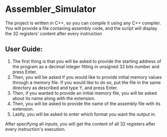 # Assembler_Simulator
The project is written in C++, so you can compile it using any C++ compiler. You will provide a file contaning assembly code, and the script will display the 32 registers' content after every instruction

## User Guide:
1. The first thing is that you will be asked to provide the starting address of the program as a
decimal integer fitting in unsigned 32 bits number and press Enter. 
2. Then, you will be asked if you would like to provide initial memory values through
a memory file. If you would like to do so, put the file in the same directory as described
and type Y, and press Enter.
3. Then, if you wanted to provide an initial memory file, you will be asked about its name
along with the extension. 
4. Then, you will be asked to provide the name of the assembly file with its extension.
5. Lastly, you will be asked to enter which format you want the output in.

After specifying all inputs, you will get the content of all 32 registers after every instruction's execution. 
